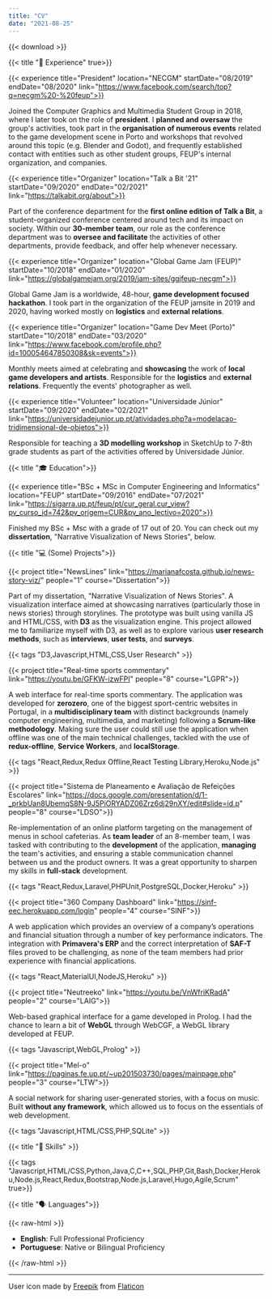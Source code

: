 ```yaml
---
title: "CV"
date: "2021-08-25"
---
```


{{< download >}}

{{< title "📄 Experience" true>}}

{{< experience title="President" location="NECGM" startDate="08/2019" endDate="08/2020" link="https://www.facebook.com/search/top?q=necgm%20-%20feup">}}

Joined the Computer Graphics and Multimedia Student Group in 2018, where I later took on the role of **president**. I **planned and oversaw** the group's activities, took part in the **organisation of numerous events** related to the game development scene in Porto and workshops that revolved around this topic (e.g. Blender and Godot), and frequently established contact with entities such as other student groups, FEUP's internal organization, and companies.

{{< experience title="Organizer" location="Talk a Bit '21" startDate="09/2020" endDate="02/2021" link="https://talkabit.org/about">}}

Part of the conference department for the **first online edition of Talk a Bit**, a student-organized conference centered around tech and its impact on society. Within our **30-member team**, our role as the conference department was to **oversee and facilitate** the activities of other departments, provide feedback, and offer help whenever necessary. 

{{< experience title="Organizer" location="Global Game Jam (FEUP)" startDate="10/2018" endDate="01/2020" link="https://globalgamejam.org/2019/jam-sites/ggjfeup-necgm">}}

Global Game Jam is a worldwide, 48-hour, **game development focused hackathon**. I took part in the organization of the FEUP jamsite in 2019 and 2020, having worked mostly on **logistics** and **external relations**.

{{< experience title="Organizer" location="Game Dev Meet (Porto)" startDate="10/2018" endDate="03/2020" link="https://www.facebook.com/profile.php?id=100054647850308&sk=events">}}

Monthly meets aimed at celebrating and **showcasing** the work of **local game developers and artists**. Responsible for the **logistics** and **external relations**. Frequently the events' photographer as well.

{{< experience title="Volunteer" location="Universidade Júnior" startDate="09/2020" endDate="02/2021" link="https://universidadejunior.up.pt/atividades.php?a=modelacao-tridimensional-de-objetos">}}

Responsible for teaching a **3D modelling workshop** in SketchUp to 7-8th grade students as part of the activities offered by Universidade Júnior.

{{< title "🎓 Education">}}

{{< experience title="BSc + MSc in Computer Engineering and Informatics" location="FEUP" startDate="09/2016" endDate="07/2021" link="https://sigarra.up.pt/feup/pt/cur_geral.cur_view?pv_curso_id=742&pv_origem=CUR&pv_ano_lectivo=2020">}}

Finished my BSc + Msc with a grade of 17 out of 20. You can check out my **dissertation**, "Narrative Visualization of News Stories", below.

{{< title "💻 (Some) Projects">}}

{{< project title="NewsLines" link="https://marianafcosta.github.io/news-story-viz/" people="1" course="Dissertation">}}

Part of my dissertation, "Narrative Visualization of News Stories". A visualization interface aimed at showcasing narratives (particularly those in news stories) through storylines. The prototype was built using vanilla JS and HTML/CSS, with **D3** as the visualization engine. This project allowed me to familiarize myself with D3, as well as to explore various **user research methods**, such as **interviews**, **user tests**, and **surveys**.

{{< tags "D3,Javascript,HTML,CSS,User Research" >}}

{{< project title="Real-time sports commentary" link="https://youtu.be/GFKW-izwFPI" people="8" course="LGPR">}}

A web interface for real-time sports commentary. The application was developed for **zerozero**, one of the biggest sport-centric websites in Portugal, in a **multidisciplinary team** with distinct backgrounds (namely computer engineering, multimedia, and marketing) following a **Scrum-like methodology**. Making sure the user could still use the application when offline was one of the main technical challenges, tackled with the use of **redux-offline**, **Service Workers**, and **localStorage**.

{{< tags "React,Redux,Redux Offline,React Testing Library,Heroku,Node.js" >}}

{{< project title="Sistema de Planeamento e Avaliação de Refeições Escolares" link="https://docs.google.com/presentation/d/1-_prkbUan8UbemqS8N-9J5PiORYADZ06Zrz6dj29nXY/edit#slide=id.p" people="8" course="LDSO">}}

Re-implementation of an online platform targeting on the management of menus in school cafeterias. As **team leader** of an 8-member team, I was tasked with contributing to the **development** of the application, **managing** the team's activities, and ensuring a stable communication channel between us and the product owners. It was a great opportunity to sharpen my skills in **full-stack** development.

{{< tags "React,Redux,Laravel,PHPUnit,PostgreSQL,Docker,Heroku" >}}

{{< project title="360 Company Dashboard" link="https://sinf-eec.herokuapp.com/login" people="4" course="SINF">}}

A web application which provides an overview of a company’s operations and financial situation through a number of key performance indicators. The integration with **Primavera's ERP** and the correct interpretation of **SAF-T** files proved to be challenging, as none of the team members had prior experience with financial applications. 

{{< tags "React,MaterialUI,NodeJS,Heroku" >}}

{{< project title="Neutreeko" link="https://youtu.be/VnWfriKRadA" people="2" course="LAIG">}}

Web-based graphical interface for a game developed in Prolog. I had the chance to learn a bit of **WebGL** through WebCGF, a WebGL library developed at FEUP.

{{< tags "Javascript,WebGL,Prolog" >}}

{{< project title="Mel-o" link="https://paginas.fe.up.pt/~up201503730/pages/mainpage.php" people="3" course="LTW">}}

A social network for sharing user-generated stories, with a focus on music. Built **without any framework**, which allowed us to focus on the essentials of web development. 

{{< tags "Javascript,HTML/CSS,PHP,SQLite" >}}

{{< title "🔧 Skills" >}}

{{< tags "Javascript,HTML/CSS,Python,Java,C,C++,SQL,PHP,Git,Bash,Docker,Heroku,Node.js,React,Redux,Bootstrap,Node.js,Laravel,Hugo,Agile,Scrum" true>}}

{{< title "🗣 Languages">}}

{{< raw-html >}}
<ul class="lang-list">
    <li><strong>English</strong>: Full Professional Proficiency</li>
    <li><strong>Portuguese</strong>: Native or Bilingual Proficiency</li>
</ul>
{{< /raw-html >}}

---

User icon made by [Freepik](https://www.freepik.com) from [Flaticon](https://www.flaticon.com/)
